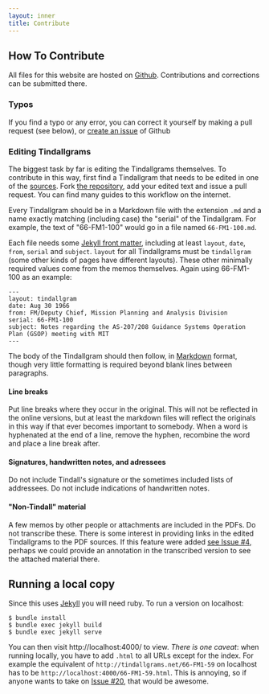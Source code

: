 ```yaml
---
layout: inner
title: Contribute
---
```


## How To Contribute

All files for this website are hosted on [Github](https://github.com/seanredmond/Tindallgrams/). Contributions and corrections can be submitted there.

### Typos

If you find a typo or any error, you can correct it yourself by making a pull request (see below), or [create an issue](https://github.com/seanredmond/Tindallgrams/issues) of Github

### Editing Tindallgrams

The biggest task by far is editing the Tindallgrams themselves. To contribute in this way, first find a Tindallgram that needs to be edited in one of the [sources](/source/). Fork [the repository](https://github.com/seanredmond/Tindallgrams/), add your edited text and issue a pull request. You can find many guides to this workflow on the internet.

Every Tindallgram should be in a Markdown file with the extension `.md` and a name exactly matching (including case) the "serial" of the Tindallgram. For example, the text of "66-FM1-100" would go in a file named `66-FM1-100.md`.

Each file needs some [Jekyll front matter](http://jekyllrb.com/docs/frontmatter/), including at least `layout`, `date`, `from`, `serial` and `subject`. `layout` for all Tindallgrams must be `tindallgram` (some other kinds of pages have different layouts). These other minimally required values come from the memos themselves. Again using 66-FM1-100 as an example:

    ---
    layout: tindallgram
    date: Aug 30 1966 
    from: FM/Deputy Chief, Mission Planning and Analysis Division
    serial: 66-FM1-100
    subject: Notes regarding the AS-207/208 Guidance Systems Operation Plan (GSOP) meeting with MIT
    ---

The body of the Tindallgram should then follow, in [Markdown](http://daringfireball.net/projects/markdown/) format, though very little formatting is required beyond blank lines between paragraphs.

#### Line breaks

Put line breaks where they occur in the original. This will not be reflected in the online versions, but at least the markdown files will reflect the originals in this way if that ever becomes important to somebody. When a word is hyphenated at the end of a line, remove the hyphen, recombine the word and place a line break after.

#### Signatures, handwritten notes, and adressees

Do not include Tindall's signature or the sometimes included lists of addressees. Do not include indications of handwritten notes.

#### "Non-Tindall" material

A few memos by other people or attachments are included in the PDFs. Do not transcribe these. There is some interest in providing links in the edited Tindallgrams to the PDF sources. If this feature were added [see Issue #4](https://github.com/seanredmond/Tindallgrams/issues/4), perhaps we could provide an annotation in the transcribed version to see the attached material there.

## Running a local copy

Since this uses [Jekyll](http://jekyllrb.com/) you will need ruby. To run a version on localhost:

    $ bundle install
    $ bundle exec jekyll build
	$ bundle exec jekyll serve

You can then visit http://localhost:4000/ to view. _There is one caveat_: when running locally, you have to add `.html` to all URLs except for the index. For example the equivalent of `http://tindallgrams.net/66-FM1-59` on localhost has to be `http://localhost:4000/66-FM1-59.html`. This is annoying, so if anyone wants to take on [Issue #20](https://github.com/seanredmond/Tindallgrams/issues/20), that would be awesome.
